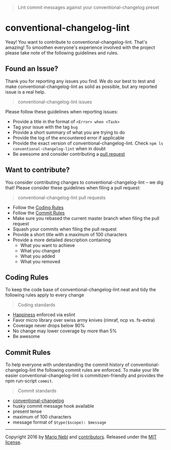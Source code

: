 > Lint commit messages against your conventional-changelog preset

<p align="center">
  <h1>conventional-changelog-lint</h1>
</p>

Yeay! You want to contribute to conventional-changelog-lint. That's amazing!
To smoothen everyone's experience involved with the project please take note of the following guidelines and rules.

## Found an Issue?
Thank you for reporting any issues you find. We do our best to test and make conventional-changelog-lint as solid as possible, but any reported issue is a real help.

> conventional-changelog-lint issues

Please follow these guidelines when reporting issues:
* Provide a title in the format of `<Error> when <Task>`
* Tag your issue with the tag `bug`
* Provide a short summary of what you are trying to do
* Provide the log of the encountered error if applicable
* Provide the exact version of conventional-changelog-lint. Check `npm ls conventional-changelog-lint` when in doubt
* Be awesome and consider contributing a [pull request](#want-to-contribute)

## Want to contribute?
You consider contributing changes to conventional-changelog-lint – we dig that!
Please consider these guidelines when filing a pull request:

> conventional-changelog-lint pull requests

* Follow the [Coding Rules](#coding-rules)
* Follow the [Commit Rules](#commit-rules)
* Make sure you rebased the current master branch when filing the pull request
* Squash your commits when filing the pull request
* Provide a short title with a maximum of 100 characters
* Provide a more detailed description containing
	* What you want to achieve
	* What you changed
	* What you added
	* What you removed

## Coding Rules
To keep the code base of conventional-changelog-lint neat and tidy the following rules apply to every change

> Coding standards

* [Happiness](/sindresorhus/xo) enforced via eslint
* Favor micro library over swiss army knives (rimraf, ncp vs. fs-extra)
* Coverage never drops below 90%
* No change may lower coverage by more than 5%
* Be awesome

## Commit Rules
To help everyone with understanding the commit history of conventional-changelog-lint the following commit rules are enforced.
To make your life easier conventional-changelog-lint is commitizen-friendly and provides the npm run-script `commit`.

> Commit standards

* [conventional-changelog](/commitizen/cz-conventional-changelog)
* husky commit message hook available
* present tense
* maximum of 100 characters
* message format of `$type($scope): $message`


---
Copyright 2016 by [Mario Nebl](https://github.com/marionebl) and [contributors](./graphs/contributors). Released under the [MIT license]('./license.md').
